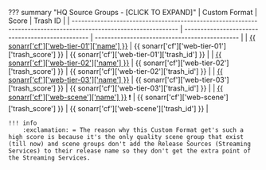 ??? summary "HQ Source Groups - [CLICK TO EXPAND]"
    | Custom Format                                                                                                   | Score                                            | Trash ID                                      |
    | --------------------------------------------------------------------------------------------------------------- | ------------------------------------------------ | --------------------------------------------- |
    | [{{ sonarr['cf']['web-tier-01']['name'] }}](/Sonarr/sonarr-collection-of-custom-formats/#web-tier-01)           | {{ sonarr['cf']['web-tier-01']['trash_score'] }} | {{ sonarr['cf']['web-tier-01']['trash_id'] }} |
    | [{{ sonarr['cf']['web-tier-02']['name'] }}](/Sonarr/sonarr-collection-of-custom-formats/#web-tier-02)           | {{ sonarr['cf']['web-tier-02']['trash_score'] }} | {{ sonarr['cf']['web-tier-02']['trash_id'] }} |
    | [{{ sonarr['cf']['web-tier-03']['name'] }}](/Sonarr/sonarr-collection-of-custom-formats/#web-tier-03)           | {{ sonarr['cf']['web-tier-03']['trash_score'] }} | {{ sonarr['cf']['web-tier-03']['trash_id'] }} |
    | [{{ sonarr['cf']['web-scene']['name'] }}](/Sonarr/sonarr-collection-of-custom-formats/#web-scene) :exclamation: | {{ sonarr['cf']['web-scene']['trash_score'] }}   | {{ sonarr['cf']['web-scene']['trash_id'] }}   |

    !!! info
        :exclamation: = The reason why this Custom Format get's such a high score is because it's the only quality scene group that exist (till now) and scene groups don't add the Release Sources (Streaming Services) to their release name so they don't get the extra point of the Streaming Services.
